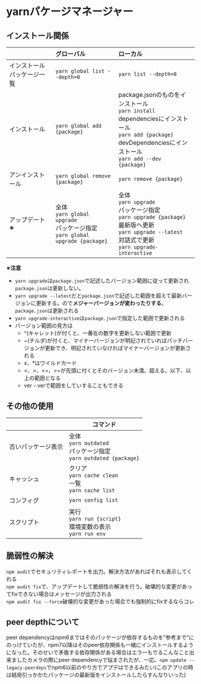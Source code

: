 # yarnパケージマネージャー

## インストール関係
|                            | グローバル                                                                         | ローカル                                                                                                                                                                |
| :------------------------- | :--------------------------------------------------------------------------------- | :---------------------------------------------------------------------------------------------------------------------------------------------------------------------- |
| インストールパッケージ一覧 | `yarn global list --depth=0`                                                       | `yarn list --depth=0`                                                                                                                                                   |
| インストール               | `yarn global add {package}`                                                        | package.jsonのものをインストール<br>`yarn install`<br>dependenciesにインストール<br>`yarn add {package}`<br>devDependenciesにインストール<br>`yarn add --dev {package}` |
| アンインストール           | `yarn global remove {package}`                                                     | `yarn remove {package}`                                                                                                                                                 |
| アップデート **※**               | 全体<br>`yarn global upgrade`<br>パッケージ指定<br>`yarn global upgrade {package}` | 全体<br>`yarn upgrade`<br>パッケージ指定<br>`yarn upgrade {package}`<br>最新版へ更新<br>`yarn upgrade --latest`<br>対話式で更新<br>`yarn upgrade-interactive`               |

**※注意**
- `yarn upgrade`は`package.json`で記述したバージョン範囲に従って更新され`package.json`は更新しない。
- `yarn upgrade --latest`だと`package.json`で記述した範囲を超えて最新バージョンに更新する。ので**メジャーバージョンが変わったりする**。`package.json`は更新される
- `yarn upgrade-interactive`は`package.json`で指定した範囲で更新される
- バージョン範囲の見方は
  - ^(キャレット)が付くと、一番左の数字を更新しない範囲で更新
  - ~(チルダ)が付くと、マイナーバージョンが明記されていればパッチバージョンが更新でき、明記されていなければマイナーバージョンが更新される
  - x、*はワイルドカード
  - <、>、<=、>=が先頭に付くとそのバージョン未満、超える、以下、以上の範囲となる
  - ver - verで範囲をしていすることもできる


## その他の使用
|                    | コマンド                                                               |
| ------------------ | ---------------------------------------------------------------------- |
| 古いパッケージ表示 | 全体<br>`yarn outdated`<br>パッケージ指定<br>`yarn outdated {package}` |
| キャッシュ         | クリア<br>`yarn cache clean`<br>一覧<br>`yarn cache list`              |
| コンフィグ         | `yarn config list`                                                     |
| スクリプト         | 実行<br>`yarn run {script}`<br>環境変数の表示<br>`yarn run env`        |

## 脆弱性の解決  
`npm audit`でセキュリティレポートを出力。解決方法があればそれも表示してくれる  
`npm audit fix`で、アップデートして脆弱性の解決を行う。破壊的な変更があってfixできない場合はメッセージが出力される  
`npm audit fix --force`破壊的な変更があった場合でも強制的にfixするならコレ  

## peer depthについて
peer dependencyはnpm6まではそのパッケージが依存するものを”参考まで”にのっけていたが、npm7以降はそのpeer依存関係も一緒にインストールするようになった。そのせいで矛盾する依存関係がある場合はエラーもでるこんなこと出来ましたカメラの際にpeer dependencyで悩まされたが、一応、`npm update --legacy-peerdeps`でnpm6以前のやり方でアプデはできるみたい(このアプリの時は結局引っかかたパッケージの最新版をインストールしたらすんなりいった)



